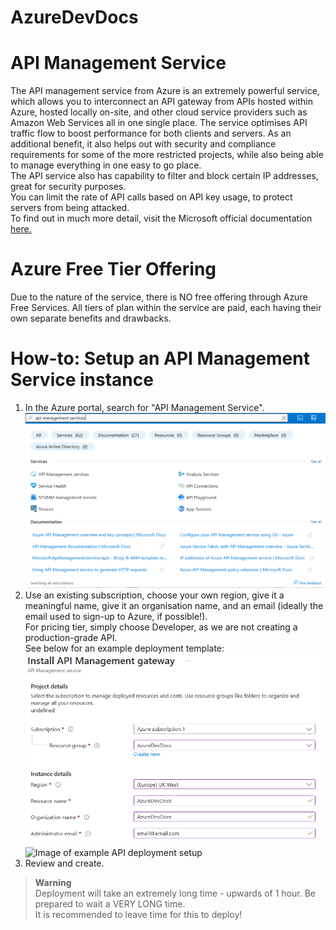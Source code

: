 # AzureDevDocs
# API Management Service
The API management service from Azure is an extremely powerful service, which allows you to interconnect an API gateway from APIs hosted within Azure, hosted locally on-site, and other cloud service providers such as Amazon Web Services all in one single place. The service optimises API traffic flow to boost performance for both clients and servers. As an additional benefit, it also helps out with security and compliance requirements for some of the more restricted projects, while also being able to manage everything in one easy to go place.  
The API service also has capability to filter and block certain IP addresses, great for security purposes.  
You can limit the rate of API calls based on API key usage, to protect servers from being attacked.  
To find out in much more detail, visit the Microsoft official documentation [here.](https://azure.microsoft.com/en-gb/services/api-management/#security)
# Azure Free Tier Offering
Due to the nature of the service, there is NO free offering through Azure Free Services. All tiers of plan within the service are paid, each having their own separate benefits and drawbacks.
# How-to: Setup an API Management Service instance
1. In the Azure portal, search for "API Management Service". 
![Image of portal search for API Management Service](images/step1.png)
2. Use an existing subscription, choose your own region, give it a meaningful name, give it an organisation name, and an email (ideally the email used to sign-up to Azure, if possible!).  
For pricing tier, simply choose Developer, as we are not creating a production-grade API.  
See below for an example deployment template:
![Image of example API deployment setup](images/step2.png)
![Image of example API deployment setup](images/step2p2.png)
3. Review and create.  
> **Warning**  
> Deployment will take an extremely long time - upwards of 1 hour. Be prepared to wait a VERY LONG time.  
> It is recommended to leave time for this to deploy!
